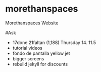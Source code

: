 # morethanspaces
Morethanspaces Website

#Ask
- 17done 21faltan (1,188) Thursday 14. 11.5
- tutorial videos
- fondo de pantalla yellow jet
- bigger screens
- rebuild jekyll for discounts
